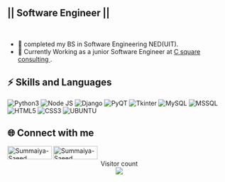 ## || Software Engineer ||

<div>



<br />
<ul>
<li>👷 completed my BS in Software Engineering NED(UIT). </li>
<li>💼 Currently Working as a junior Software Engineer at <a href="http://www.CSquare.co"> C square consulting </a>. </li>
</ul>

</div>

## ⚡ Skills and Languages
![Python3](https://img.shields.io/badge/Python-3776AB?style=flat-square&logo=python&logoColor=white)
![Node JS](https://img.shields.io/badge/NodeJS-3776AB?style=flat-square&logo=NodeJS&logoColor=white)
![Django](https://img.shields.io/badge/Django-092e20?style=flat-square&logo=Django&logoColor=white)
![PyQT](https://img.shields.io/badge/PyQt-0d544f?style=flat-square&logo=Qt&logoColor=white)
![Tkinter](https://img.shields.io/badge/Tkinter-3859a3?style=flat-square&logo=Tkinter&logoColor=white)
![MySQL](https://img.shields.io/badge/MySQL-4479A1?style=flat-square&logo=MySQL&logoColor=white)
![MSSQL](https://img.shields.io/badge/MSSQL-4479A1?style=flat-square&logo=MSSQL&logoColor=white)
![HTML5](https://img.shields.io/badge/HTML5-e34c26?style=flat-square&logo=Html5&logoColor=white)
![CSS3](https://img.shields.io/badge/CSS3-264de4?style=flat-square&logo=Css3&logoColor=white)
![UBUNTU](https://img.shields.io/badge/Ubuntu-E95420?style=flat-square&logo=ubuntu&logoColor=white)



## 🌐 Connect with me

[<img align="left" alt="Summaiya-Saeed LinkedIn" height="30px" width="100px" src="https://img.shields.io/badge/Linkedin-0A66C2?style=for-the-badge&logo=Linkedin&logoColor=white" />][linkedin]
[<img align="left" alt="Summaiya-Saeed Facebook" height="30px" width="100px" src="https://img.shields.io/badge/Facebook-3b5998?style=for-the-badge&logo=facebook&logoColor=white" />][facebook]

<br />

 




[linkedin]: https://www.linkedin.com
[facebook]: https://www.facebook.com




<p align="center"> 
  Visitor count<br>
  <img src="https://profile-counter.glitch.me/Summaiya-Saeed/count.svg" />
</p>
